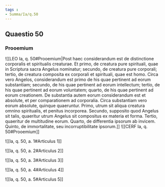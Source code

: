 ```yaml
---
tags : 
- Summa/Ia/q.50
---
```


## Quaestio 50

### Prooemium

![[LEO Ia, q. 50#Prooemium|Post haec considerandum est de distinctione corporalis et spiritualis creaturae. Et primo, de creatura pure spirituali, quae in Scriptura sacra Angelus nominatur; secundo, de creatura pure corporali; tertio, de creatura composita ex corporali et spirituali, quae est homo. Circa vero Angelos, considerandum est primo de his quae pertinent ad eorum substantiam; secundo, de his quae pertinent ad eorum intellectum; tertio, de his quae pertinent ad eorum voluntatem; quarto, de his quae pertinent ad eorum creationem. De substantia autem eorum considerandum est et absolute, et per comparationem ad corporalia. Circa substantiam vero eorum absolute, quinque quaeruntur. Primo, utrum sit aliqua creatura omnino spiritualis, et penitus incorporea. Secundo, supposito quod Angelus sit talis, quaeritur utrum Angelus sit compositus ex materia et forma. Tertio, quaeritur de multitudine eorum. Quarto, de differentia ipsorum ab invicem. Quinto, de immortalitate, seu incorruptibilitate ipsorum.]]
![[CERF Ia, q. 50#Prooemium]]

![[Ia, q. 50, a. 1#Articulus 1]]

![[Ia, q. 50, a. 2#Articulus 2]]

![[Ia, q. 50, a. 3#Articulus 3]]

![[Ia, q. 50, a. 4#Articulus 4]]

![[Ia, q. 50, a. 5#Articulus 5]]

